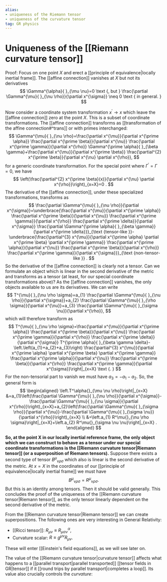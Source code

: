 ```yaml
---
alias: 
- uniqueness of the Riemann tensor
- uniqueness of the curvature tensor
tag: GR physics
---
```

# Uniqueness of the [[Riemann curvature tensor]]
Proof: Focus on one point $X$ and erect a [[principle of equivalence|locally inertial frame]]. The [[affine connection]] vanishes at $X$ but not its derivatives
$$
\Gamma^{\alpha}{ }_{\mu \nu}=0 \text {, but } \frac{\partial \Gamma^{\mu}{ }_{\nu \rho}}{\partial x^{\sigma}} \neq 0 \text { in general. }
$$

Now consider a coordinate system transformation $x^{\prime} \rightarrow x$ which leave the [[affine connection]] zero at the point $X$. This is a subset of coordinate transformations. The [[affine connection]] transforms as [[transformation of the affine connection#^trans]] or with primes interchanged:
$$
\Gamma^{\mu}{ }_{\nu \rho}=\frac{\partial x^{\mu}}{\partial x^{\prime \alpha}} \frac{\partial x^{\prime \beta}}{\partial x^{\nu}} \frac{\partial x^{\prime \gamma}}{\partial x^{\rho}} \Gamma^{\prime \alpha}{ }_{\beta \gamma}+\frac{\partial x^{\mu}}{\partial x^{\prime \beta}} \frac{\partial^{2} x^{\prime \beta}}{\partial x^{\nu} \partial x^{\rho}},
$$
for a generic coordinate transformation. For the special point where $\Gamma^{\prime}=\Gamma=0$, we have
$$
\left(\frac{\partial^{2} x^{\prime \beta}(x)}{\partial x^{\nu} \partial x^{\rho}}\right)_{x=X}=0 .
$$
The derivative of the [[affine connection]], under these specialized transformations, transforms as
$$
\frac{\partial \Gamma^{\mu}{ }_{\nu \rho}}{\partial x^{\sigma}}=\underbrace{\frac{\partial x^{\mu}}{\partial x^{\prime \alpha}} \frac{\partial x^{\prime \beta}}{\partial x^{\nu}} \frac{\partial x^{\prime \gamma}}{\partial x^{\rho}} \frac{\partial x^{\prime \delta}}{\partial x^{\sigma}} \frac{\partial \Gamma^{\prime \alpha}{ }_{\beta \gamma}}{\partial x^{\prime \delta}}}_{\text {tensor-like }}-\underbrace{\frac{\partial^{3} x^{\mu}}{\partial x^{\prime \alpha} \partial x^{\prime \beta} \partial x^{\prime \gamma}} \frac{\partial x^{\prime \alpha}}{\partial x^{\nu}} \frac{\partial x^{\prime \beta}}{\partial x^{\rho}} \frac{\partial x^{\prime \gamma}}{\partial x^{\sigma}}}_{\text {non-tensor-like }} .
$$
So the derivative of the [[affine connection]] is clearly not a tensor. Can we formulate an object which is linear in the second derivative of the metric and transforms as a tensor (at least, for our special coordinate transformations above)? As the [[affine connection]] vanishes, the only objects available to us are its derivatives. We can write
$$
T^{\mu}{ }_{\nu \rho \sigma}=a_{1} \frac{\partial \Gamma^{\mu}{ }_{\nu \rho}}{\partial x^{\sigma}}+a_{2} \frac{\partial \Gamma^{\mu}{ }_{\rho \sigma}}{\partial x^{\nu}}+a_{3} \frac{\partial \Gamma^{\mu}{ }_{\sigma \nu}}{\partial x^{\rho}},
$$
which will therefore transform as
$$
T^{\mu}{ }_{\nu \rho \sigma}=\frac{\partial x^{\mu}}{\partial x^{\prime \alpha}} \frac{\partial x^{\prime \beta}}{\partial x^{\nu}} \frac{\partial x^{\prime \gamma}}{\partial x^{\rho}} \frac{\partial x^{\prime \delta}}{\partial x^{\sigma}} T^{\prime \alpha}{ }_{\beta \gamma \delta}-\left.\left(a_{1}+a_{2}+a_{3}\right) \frac{\partial^{3} x^{\mu}}{\partial x^{\prime \alpha} \partial x^{\prime \beta} \partial x^{\prime \gamma}} \frac{\partial x^{\prime \alpha}}{\partial x^{\nu}} \frac{\partial x^{\prime \beta}}{\partial x^{\rho}} \frac{\partial x^{\prime \gamma}}{\partial x^{\sigma}}\right|_{x=X} \text {. }
$$
For the non-tensorial part to vanish we must have $a_{3}=-a_{1}-a_{2}$. So, the general form is
$$
\begin{aligned}
\left.T^\alpha{}_{\mu \nu \rho}\right|_{x=X} &=a_{1}\left(\frac{\partial \Gamma^{\mu}{ }_{\nu \rho}}{\partial x^{\sigma}}-\frac{\partial \Gamma^{\mu}{ }_{\nu \sigma}}{\partial x^{\rho}}\right)_{x=X}+a_{2}\left(\frac{\partial \Gamma^{\mu}{ }_{\sigma \rho}}{\partial x^{\nu}}-\frac{\partial \Gamma^{\mu}{ }_{\sigma \nu}}{\partial x^{\rho}}\right)_{x=X} \\
&=\left.a_{1} R^\mu{}_{\nu \rho \sigma}\right|_{x=X}+\left.a_{2} R^\mu{}_{\sigma \nu \nu}\right|_{x=X} .
\end{aligned}
$$

**So, at the point $\mathrm{X}$ in our locally inertial reference frame, the only object which we can construct to behave as a tensor under our special coordinate transformations is the [[Riemann curvature tensor|Riemann tensor]] (or a superposition of Riemann tensors).** Suppose there exists a second type of tensor $B^{\mu}{ }_{\nu \rho \sigma}$ which also is linear is the second derivative of the metric. At $x=X$ in the coordinates of our [[principle of equivalence|locally inertial frame]] we must have
$$
B^{\mu}{ }_{\nu \rho \sigma}=R^\mu{}_{\nu \rho \sigma} .
$$
But this is an identity among tensors. Then it should be valid generally. This concludes the proof of the uniqueness of the [[Riemann curvature tensor|Riemann tensor]], as the only tensor linearly dependent on the second derivative of the metric.

From the [[Riemann curvature tensor|Riemann tensor]] we can create superpositions. The following ones are very interesting in General Relativity:
- [[Ricci tensor]]: $R_{\mu \nu} \equiv R_{\mu \alpha \nu}^{\alpha}$,
- Curvature scalar: $R \equiv g^{\mu \nu} R_{\mu \nu}$.

These will enter [[Einstein's field equations]], as we will see later on.

The value of the [[Riemann curvature tensor|curvature tensor]] affects what happens to a [[parallel transport|parallel transported]] [[tensor fields in GR|tensor]] if it [[round trips by parallel transport|completes a loop]]. Its value also crucially controls the *curvature*: